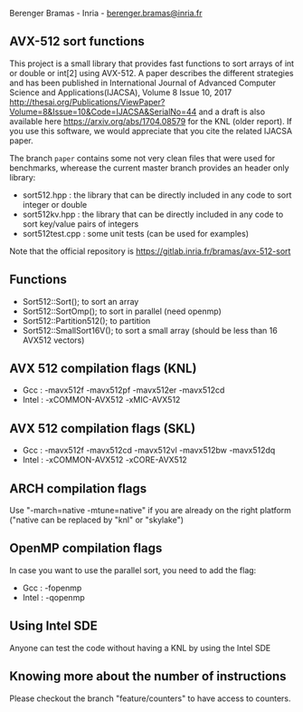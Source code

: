Berenger Bramas - Inria - berenger.bramas@inria.fr

## AVX-512 sort functions

This project is a small library that provides fast functions to sort arrays of int or double or int[2] using AVX-512.
A paper describes the different strategies and has been published in International Journal of Advanced Computer Science and Applications(IJACSA), Volume 8 Issue 10, 2017
http://thesai.org/Publications/ViewPaper?Volume=8&Issue=10&Code=IJACSA&SerialNo=44
and a draft is also available here https://arxiv.org/abs/1704.08579 for the KNL (older report).
If you use this software, we would appreciate that you cite the related IJACSA paper.


The branch `paper` contains some not very clean files that were used for benchmarks,
wherease the current master branch provides an header only library:
- sort512.hpp : the library that can be directly included in any code to sort integer or double
- sort512kv.hpp : the library that can be directly included in any code to sort key/value pairs of integers
- sort512test.cpp : some unit tests (can be used for examples)

Note that the official repository is https://gitlab.inria.fr/bramas/avx-512-sort

##  Functions
- Sort512::Sort(); to sort an array
- Sort512::SortOmp(); to sort in parallel (need openmp)
- Sort512::Partition512(); to partition
- Sort512::SmallSort16V(); to sort a small array (should be less than 16 AVX512 vectors)


## AVX 512 compilation flags (KNL)
- Gcc : -mavx512f -mavx512pf -mavx512er -mavx512cd
- Intel : -xCOMMON-AVX512 -xMIC-AVX512

## AVX 512 compilation flags (SKL)
- Gcc : -mavx512f -mavx512cd -mavx512vl -mavx512bw -mavx512dq
- Intel : -xCOMMON-AVX512 -xCORE-AVX512

## ARCH compilation flags

Use "-march=native -mtune=native" if you are already on the right platform ("native can be replaced by "knl" or "skylake")

## OpenMP compilation flags
In case you want to use the parallel sort, you need to add the flag:
- Gcc :  -fopenmp
- Intel :  -qopenmp

## Using Intel SDE

Anyone can test the code without having a KNL by using the Intel SDE

## Knowing more about the number of instructions

Please checkout the branch "feature/counters" to have access to counters.
